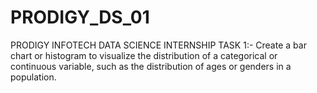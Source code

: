 # PRODIGY_DS_01
PRODIGY INFOTECH DATA SCIENCE INTERNSHIP TASK 1:- Create a bar chart or histogram to visualize the distribution of a categorical or continuous variable, such as the distribution of ages or genders in a population. 
